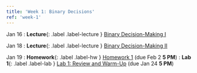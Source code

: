 ```yaml
---
title: 'Week 1: Binary Decisions'
ref: 'week-1'
---
```


Jan 16
: **Lecture**{: .label .label-lecture } [Binary Decision-Making I](lecture/lec01)

Jan 18
: **Lecture**{: .label .label-lecture } [Binary Decision-Making II](lecture/lec02)

Jan 19
: **Homework**{: .label .label-hw } [Homework 1](https://data102.datahub.berkeley.edu/hub/user-redirect/git-pull?repo=https%3A%2F%2Fgithub.com%2Fds-102%2Fsp24-materials&urlpath=lab%2Ftree%2Fsp24-materials%2Fhw%2Fhw1%2Fhw1.pdf&branch=main) (due Feb 2 **5 PM**)
: **Lab 1**{: .label .label-lab } [Lab 1: Review and Warm-Up](https://data102.datahub.berkeley.edu/hub/user-redirect/git-pull?repo=https%3A%2F%2Fgithub.com%2Fds-102%2Fsp24-materials&urlpath=lab%2Ftree%2Fsp24-materials%2Flab%2Flab01%2Flab01.ipynb&branch=main) (due Jan 24 **5 PM**)
